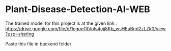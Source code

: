# Plant-Disease-Detection-AI-WEB

The trained model for this project is at the given link : 
https://drive.google.com/file/d/1egoeOtVoIs4ujj8Kb_wsHEuBqd2zLZk0/view?usp=sharing

Paste this file in backend folder
